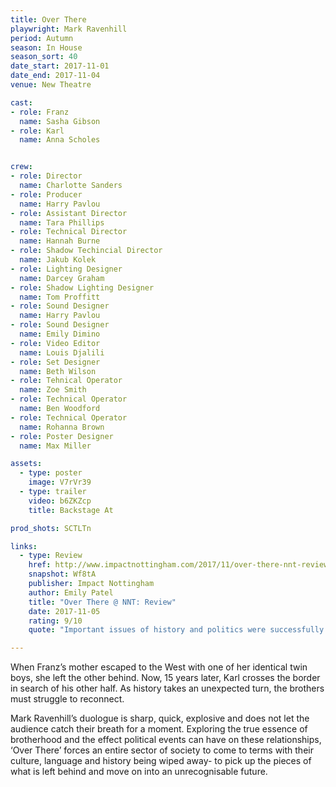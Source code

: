 ```yaml
---
title: Over There
playwright: Mark Ravenhill
period: Autumn
season: In House
season_sort: 40
date_start: 2017-11-01
date_end: 2017-11-04
venue: New Theatre

cast:
- role: Franz
  name: Sasha Gibson
- role: Karl
  name: Anna Scholes


crew:
- role: Director
  name: Charlotte Sanders
- role: Producer
  name: Harry Pavlou
- role: Assistant Director
  name: Tara Phillips
- role: Technical Director
  name: Hannah Burne
- role: Shadow Techincial Director
  name: Jakub Kolek
- role: Lighting Designer
  name: Darcey Graham
- role: Shadow Lighting Designer
  name: Tom Proffitt
- role: Sound Designer
  name: Harry Pavlou
- role: Sound Designer
  name: Emily Dimino
- role: Video Editor
  name: Louis Djalili
- role: Set Designer
  name: Beth Wilson
- role: Tehnical Operator
  name: Zoe Smith
- role: Technical Operator
  name: Ben Woodford
- role: Technical Operator
  name: Rohanna Brown
- role: Poster Designer
  name: Max Miller

assets:
  - type: poster
    image: V7rVr39
  - type: trailer
    video: b6ZKZcp
    title: Backstage At

prod_shots: SCTLTn

links:
  - type: Review
    href: http://www.impactnottingham.com/2017/11/over-there-nnt-review/
    snapshot: Wf8tA
    publisher: Impact Nottingham
    author: Emily Patel
    title: "Over There @ NNT: Review"
    date: 2017-11-05
    rating: 9/10
    quote: "Important issues of history and politics were successfully explored in only eighty minutes, demonstrating the effect political events can have on relationships and identity."

---
```



When Franz’s mother escaped to the West with one of her identical twin boys, she left the other behind. Now, 15 years later, Karl crosses the border in search of his other half. As history takes an unexpected turn, the brothers must struggle to reconnect.

Mark Ravenhill’s duologue is sharp, quick, explosive and does not let the audience catch their breath for a moment. Exploring the true essence of brotherhood and the effect political events can have on these relationships, ‘Over There’ forces an entire sector of society to come to terms with their culture, language and history being wiped away- to pick up the pieces of what is left behind and move on into an unrecognisable future.